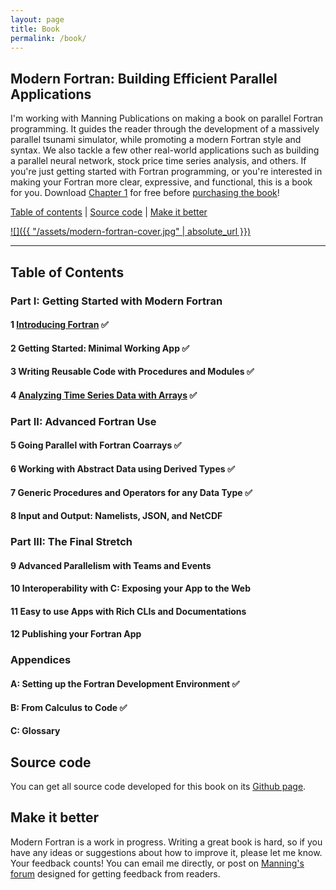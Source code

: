 ```yaml
---
layout: page
title: Book
permalink: /book/
---
```


## Modern Fortran: Building Efficient Parallel Applications

I'm working with Manning Publications on making a book on parallel Fortran 
programming. It guides the reader through the development of a massively
parallel tsunami simulator, while promoting a modern Fortran style and syntax.
We also tackle a few other real-world applications such as building a parallel 
neural network, stock price time series analysis, and others.
If you're just getting started with Fortran programming, or you're interested
in making your Fortran more clear, expressive, and functional, this is a book for you.
Download [Chapter 1](https://manning-content.s3.amazonaws.com/download/a/207f04f-919d-433f-862c-313a7ea2b835/Curcic_MF_MEAP_V02_ch1.pdf) for free before [purchasing the book](https://www.manning.com/books/modern-fortran?a_aid=modernfortran&a_bid=2dc4d442)!

[Table of contents](#table-of-contents) |
[Source code](#source-code) |
[Make it better](#make-it-better)

[![]({{ "/assets/modern-fortran-cover.jpg" | absolute_url }})](https://www.manning.com/books/modern-fortran?a_aid=modernfortran&a_bid=2dc4d442)

----

## Table of Contents

### **Part I: Getting Started with Modern Fortran**
#### 1 [Introducing Fortran](https://manning-content.s3.amazonaws.com/download/a/207f04f-919d-433f-862c-313a7ea2b835/Curcic_MF_MEAP_V02_ch1.pdf) &#x2705;
#### 2 Getting Started: Minimal Working App &#x2705;
#### 3 Writing Reusable Code with Procedures and Modules &#x2705;
#### 4 [Analyzing Time Series Data with Arrays](https://milancurcic.com/2018/11/06/analyzing-stock-price-time-series-with-modern-fortran-part1.html) &#x2705;
### **Part II: Advanced Fortran Use**
#### 5 Going Parallel with Fortran Coarrays &#x2705;
#### 6 Working with Abstract Data using Derived Types &#x2705;
#### 7 Generic Procedures and Operators for any Data Type &#x2705;
#### 8 Input and Output: Namelists, JSON, and NetCDF
### **Part III: The Final Stretch**
#### 9 Advanced Parallelism with Teams and Events
#### 10 Interoperability with C: Exposing your App to the Web
#### 11 Easy to use Apps with Rich CLIs and Documentations
#### 12 Publishing your Fortran App
### **Appendices**
#### A: Setting up the Fortran Development Environment &#x2705;
#### B: From Calculus to Code &#x2705;
#### C: Glossary

## Source code

You can get all source code developed for this book on its
[Github page](https://github.com/modern-fortran).

## Make it better

Modern Fortran is a work in progress.
Writing a great book is hard, so if you have any ideas or suggestions 
about how to improve it, please let me know. Your feedback counts!
You can email me directly, or post on [Manning's forum](https://forums.manning.com/forums/modern-fortran) 
designed for getting feedback from readers.
